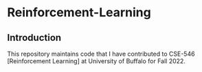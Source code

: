 # Reinforcement-Learning
## Introduction

This repository maintains code that I have contributed to CSE-546 [Reinforcement Learning] at University of Buffalo for Fall 2022.